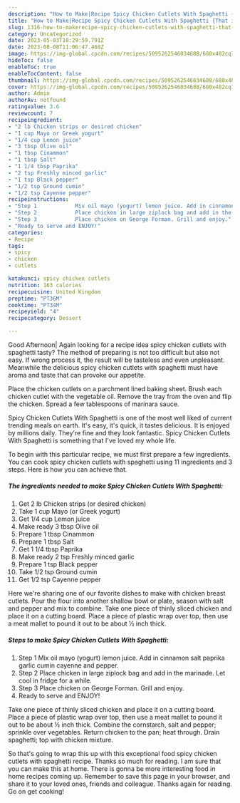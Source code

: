 ```yaml
---
description: "How to Make|Recipe Spicy Chicken Cutlets With Spaghetti {That is Special"
title: "How to Make|Recipe Spicy Chicken Cutlets With Spaghetti {That is Special"
slug: 1316-how-to-makerecipe-spicy-chicken-cutlets-with-spaghetti-that-is-special
category: Uncategorized
date: 2023-05-03T18:29:59.791Z
date: 2023-08-08T11:06:47.468Z
image: https://img-global.cpcdn.com/recipes/5095262546034688/680x482cq70/spicy-chicken-cutlets-with-spaghetti-recipe-main-photo.jpg
hideToc: false
enableToc: true
enableTocContent: false
thumbnail: https://img-global.cpcdn.com/recipes/5095262546034688/680x482cq70/spicy-chicken-cutlets-with-spaghetti-recipe-main-photo.jpg
cover: https://img-global.cpcdn.com/recipes/5095262546034688/680x482cq70/spicy-chicken-cutlets-with-spaghetti-recipe-main-photo.jpg
author: Admin
authorAv: notfound
ratingvalue: 3.6
reviewcount: 7
recipeingredient:
- "2 lb Chicken strips or desired chicken"
- "1 cup Mayo or Greek yogurt"
- "1/4 cup Lemon juice"
- "3 tbsp Olive oil"
- "1 tbsp Cinammon"
- "1 tbsp Salt"
- "1 1/4 tbsp Paprika"
- "2 tsp Freshly minced garlic"
- "1 tsp Black pepper"
- "1/2 tsp Ground cumin"
- "1/2 tsp Cayenne pepper"
recipeinstructions:
- "Step 1            Mix oil mayo (yogurt) lemon juice. Add in cinnamon salt paprika garlic cumin cayenne and pepper."
- "Step 2            Place chicken in large ziplock bag and add in the marinade. Let cool in fridge for a while."
- "Step 3            Place chicken on George Forman. Grill and enjoy."
- "Ready to serve and ENJOY!"
categories:
- Recipe
tags:
- spicy
- chicken
- cutlets

katakunci: spicy chicken cutlets 
nutrition: 163 calories
recipecuisine: United Kingdom
preptime: "PT36M"
cooktime: "PT34M"
recipeyield: "4"
recipecategory: Dessert

---
```



Good Afternoon| Again looking for a recipe idea spicy chicken cutlets with spaghetti tasty? The method of preparing is not too difficult but also not easy. If wrong process it, the result will be tasteless and even unpleasant. Meanwhile the delicious spicy chicken cutlets with spaghetti must have aroma and taste that can provoke our appetite.





Place the chicken cutlets on a parchment lined baking sheet. Brush each chicken cutlet with the vegetable oil. Remove the tray from the oven and flip the chicken. Spread a few tablespoons of marinara sauce.

Spicy Chicken Cutlets With Spaghetti is one of the most well liked of current trending meals on earth. It's easy, it's quick, it tastes delicious. It is enjoyed by millions daily. They're fine and they look fantastic. Spicy Chicken Cutlets With Spaghetti is something that I've loved my whole life.


To begin with this particular recipe, we must first prepare a few ingredients. You can cook spicy chicken cutlets with spaghetti using 11 ingredients and 3 steps. Here is how you can achieve that.

<!--inarticleads1-->

##### The ingredients needed to make Spicy Chicken Cutlets With Spaghetti:

1. Get 2 lb Chicken strips (or desired chicken)
1. Take 1 cup Mayo (or Greek yogurt)
1. Get 1/4 cup Lemon juice
1. Make ready 3 tbsp Olive oil
1. Prepare 1 tbsp Cinammon
1. Prepare 1 tbsp Salt
1. Get 1 1/4 tbsp Paprika
1. Make ready 2 tsp Freshly minced garlic
1. Prepare 1 tsp Black pepper
1. Take 1/2 tsp Ground cumin
1. Get 1/2 tsp Cayenne pepper


Here we&#39;re sharing one of our favorite dishes to make with chicken breast cutlets. Pour the flour into another shallow bowl or plate, season with salt and pepper and mix to combine. Take one piece of thinly sliced chicken and place it on a cutting board. Place a piece of plastic wrap over top, then use a meat mallet to pound it out to be about ½ inch thick. 

<!--inarticleads2-->

##### Steps to make Spicy Chicken Cutlets With Spaghetti:

1. Step 1            Mix oil mayo (yogurt) lemon juice. Add in cinnamon salt paprika garlic cumin cayenne and pepper.
1. Step 2            Place chicken in large ziplock bag and add in the marinade. Let cool in fridge for a while.
1. Step 3            Place chicken on George Forman. Grill and enjoy.
1. Ready to serve and ENJOY!

Take one piece of thinly sliced chicken and place it on a cutting board. Place a piece of plastic wrap over top, then use a meat mallet to pound it out to be about ½ inch thick. Combine the cornstarch, salt and pepper; sprinkle over vegetables. Return chicken to the pan; heat through. Drain spaghetti; top with chicken mixture. 

So that's going to wrap this up with this exceptional food spicy chicken cutlets with spaghetti recipe. Thanks so much for reading. I am sure that you can make this at home. There is gonna be more interesting food in home recipes coming up. Remember to save this page in your browser, and share it to your loved ones, friends and colleague. Thanks again for reading. Go on get cooking!
